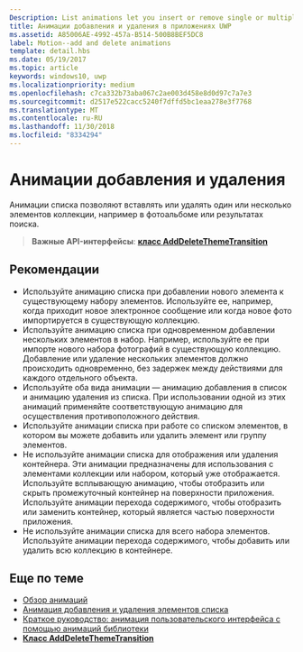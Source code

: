 ```yaml
---
Description: List animations let you insert or remove single or multiple items from a collection, such as a photo album or a list of search results.
title: Анимации добавления и удаления в приложениях UWP
ms.assetid: A85006AE-4992-457a-B514-500B8BEF5DC8
label: Motion--add and delete animations
template: detail.hbs
ms.date: 05/19/2017
ms.topic: article
keywords: windows10, uwp
ms.localizationpriority: medium
ms.openlocfilehash: c7ca332b73aba067c2ae003d458e8d0d97c7a7e3
ms.sourcegitcommit: d2517e522cacc5240f7dffd5bc1eaa278e3f7768
ms.translationtype: MT
ms.contentlocale: ru-RU
ms.lasthandoff: 11/30/2018
ms.locfileid: "8334294"
---
```

# <a name="add-and-delete-animations"></a>Анимации добавления и удаления



Анимации списка позволяют вставлять или удалять один или несколько элементов коллекции, например в фотоальбоме или результатах поиска.

> **Важные API-интерфейсы**: [**класс AddDeleteThemeTransition**](https://msdn.microsoft.com/library/windows/apps/br243048)


## <a name="dos-and-donts"></a>Рекомендации


-   Используйте анимацию списка при добавлении нового элемента к существующему набору элементов. Используйте ее, например, когда приходит новое электронное сообщение или когда новое фото импортируется в существующую коллекцию.
-   Используйте анимацию списка при одновременном добавлении нескольких элементов в набор. Например, используйте ее при импорте нового набора фотографий в существующую коллекцию. Добавление или удаление нескольких элементов должно происходить одновременно, без задержек между действиями для каждого отдельного объекта.
-   Используйте оба вида анимации — анимацию добавления в список и анимацию удаления из списка. При использовании одной из этих анимаций применяйте соответствующую анимацию для осуществления противоположного действия.
-   Используйте анимации списка при работе со списком элементов, в котором вы можете добавить или удалить элемент или группу элементов.
-   Не используйте анимации списка для отображения или удаления контейнера. Эти анимации предназначены для использования с элементами коллекции или набором, который уже отображается. Используйте всплывающую анимацию, чтобы отобразить или скрыть промежуточный контейнер на поверхности приложения. Используйте анимации перехода содержимого, чтобы отобразить или заменить контейнер, который является частью поверхности приложения.
-   Не используйте анимации списка для всего набора элементов. Используйте анимации перехода содержимого, чтобы добавить или удалить всю коллекцию в контейнере.



## <a name="related-articles"></a>Еще по теме

* [Обзор анимаций](https://msdn.microsoft.com/library/windows/apps/mt187350)
* [Анимация добавления и удаления элементов списка](https://msdn.microsoft.com/library/windows/apps/xaml/jj649430)
* [Краткое руководство: анимация пользовательского интерфейса с помощью анимаций библиотеки](https://msdn.microsoft.com/library/windows/apps/xaml/hh452703)
* [**Класс AddDeleteThemeTransition**](https://msdn.microsoft.com/library/windows/apps/br243048)

 

 




